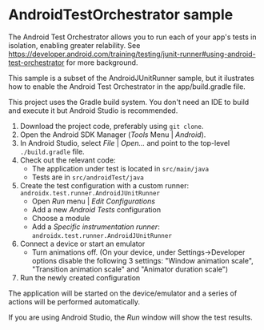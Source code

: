 # AndroidTestOrchestrator sample

The Android Test Orchestrator allows you to run each of your app's tests in isolation, enabling greater relability.
See https://developer.android.com/training/testing/junit-runner#using-android-test-orchestrator for more background.

This sample is a subset of the AndroidJUnitRunner sample, but it
ilustrates how to enable the Android Test Orchestrator in the app/build.gradle file.

This project uses the Gradle build system. You don't need an IDE to build and execute it but Android Studio is recommended.

1. Download the project code, preferably using `git clone`.
1. Open the Android SDK Manager (*Tools* Menu | *Android*).
1. In Android Studio, select *File* | *Open...* and point to the top-level `./build.gradle` file.
1. Check out the relevant code:
    * The application under test is located in `src/main/java`
    * Tests are in `src/androidTest/java`
1. Create the test configuration with a custom runner: `androidx.test.runner.AndroidJUnitRunner`
    * Open *Run* menu | *Edit Configurations*
    * Add a new *Android Tests* configuration
    * Choose a module
    * Add a *Specific instrumentation runner*: `androidx.test.runner.AndroidJUnitRunner`
1. Connect a device or start an emulator
    * Turn animations off.
    (On your device, under Settings->Developer options disable the following 3 settings: "Window animation scale", "Transition animation scale" and "Animator duration scale")
1. Run the newly created configuration

The application will be started on the device/emulator and a series of actions will be performed automatically.

If you are using Android Studio, the *Run* window will show the test results.
